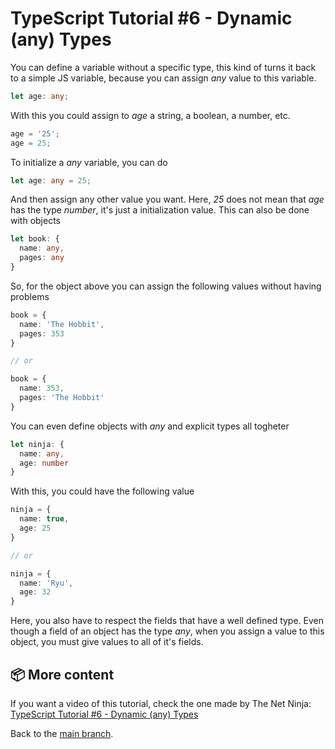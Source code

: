 # TypeScript Tutorial #6 - Dynamic (any) Types
You can define a variable without a specific type, this kind of turns it back to a simple JS variable, because you can assign <i>any</i> value to this variable.
```ts
let age: any;
```
With this you could assign to <i>age</i> a string, a boolean, a number, etc.
```ts
age = '25';
age = 25;
```
To initialize a <i>any</i> variable, you can do
```ts
let age: any = 25;
```
And then assign any other value you want. Here, <i>25</i> does not mean that <i>age</i> has the type <i>number</i>, it's just a initialization value.
This can also be done with objects
```ts
let book: {
  name: any,
  pages: any
}
```
So, for the object above you can assign the following values without having problems
```ts
book = {
  name: 'The Hobbit',
  pages: 353
}

// or

book = {
  name: 353,
  pages: 'The Hobbit'
}
```
You can even define objects with <i>any</i> and explicit types all togheter
```ts
let ninja: {
  name: any,
  age: number
}
```
With this, you could have the following value
```ts
ninja = {
  name: true,
  age: 25
}

// or

ninja = {
  name: 'Ryu',
  age: 32
}
```
Here, you also have to respect the fields that have a well defined type. Even though a field of an object has the type <i>any</i>, when you assign a value to this object, you must give values to all of it's fields.

## 📦 More content
If you want a video of this tutorial, check the one made by The Net Ninja: [TypeScript Tutorial #6 - Dynamic (any) Types](https://www.youtube.com/watch?v=nm9P2vnS9_I&list=PL4cUxeGkcC9gUgr39Q_yD6v-bSyMwKPUI&index=6)

Back to the [main branch](https://github.com/Henrique-Peixoto/typescript-the-net-ninja).
